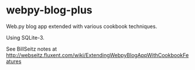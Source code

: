 webpy-blog-plus
===============

Web.py blog app extended with various cookbook techniques.

Using SQLite-3.

See BillSeitz notes at http://webseitz.fluxent.com/wiki/ExtendingWebpyBlogAppWithCookbookFeatures
